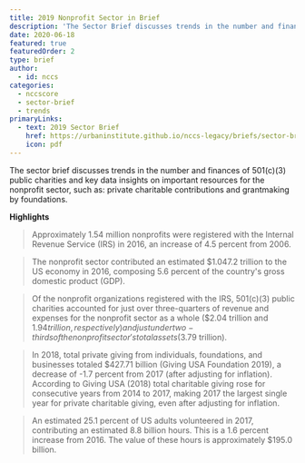 ```yaml
---
title: 2019 Nonprofit Sector in Brief
description: 'The Sector Brief discusses trends in the number and finances of 501(c)(3) public charities and key findings on two important resources for the nonprofit sector: private charitable contributions and volunteering.'
date: 2020-06-18
featured: true
featuredOrder: 2
type: brief
author:
  - id: nccs
categories:
  - nccscore
  - sector-brief
  - trends
primaryLinks:
  - text: 2019 Sector Brief
    href: https://urbaninstitute.github.io/nccs-legacy/briefs/sector-brief-2019
    icon: pdf
---
```


The sector brief discusses trends in the number and finances of 501(c)(3) public charities and key data insights on important resources for the nonprofit sector, such as: private charitable contributions and grantmaking by foundations.

**Highlights**


> Approximately 1.54 million nonprofits were registered with the Internal Revenue Service (IRS) in 2016, an increase of 4.5 percent from 2006.

> The nonprofit sector contributed an estimated $1.047.2 trillion to the US economy in 2016, composing 5.6 percent of the country's gross domestic product (GDP).

> Of the nonprofit organizations registered with the IRS, 501(c)(3) public charities accounted for just over three-quarters of revenue and expenses for the nonprofit sector as a whole ($2.04 trillion and $1.94 trillion, respectively) and just under two-thirds of the nonprofit sector's total assets ($3.79 trillion).

> In 2018, total private giving from individuals, foundations, and businesses totaled $427.71 billion (Giving USA Foundation 2019), a decrease of -1.7 percent from 2017 (after adjusting for inflation). According to Giving USA (2018) total charitable giving rose for consecutive years from 2014 to 2017, making 2017 the largest single year for private charitable giving, even after adjusting for inflation.

> An estimated 25.1 percent of US adults volunteered in 2017, contributing an estimated 8.8 billion hours. This is a 1.6 percent increase from 2016. The value of these hours is approximately $195.0 billion.




